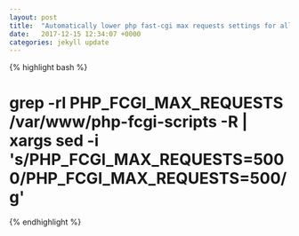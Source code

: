 ```yaml
---
layout: post
title:  "Automatically lower php fast-cgi max requests settings for all domains"
date:   2017-12-15 12:34:07 +0000
categories: jekyll update
---
```

{% highlight bash %}
# grep -rl PHP_FCGI_MAX_REQUESTS /var/www/php-fcgi-scripts -R | xargs sed -i 's/PHP_FCGI_MAX_REQUESTS=5000/PHP_FCGI_MAX_REQUESTS=500/g'
{% endhighlight %}
